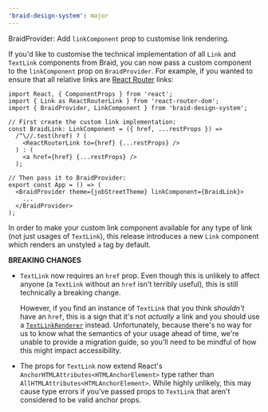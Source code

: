 ```yaml
---
'braid-design-system': major
---
```


BraidProvider: Add `linkComponent` prop to customise link rendering.

If you'd like to customise the technical implementation of all `Link` and `TextLink` components from Braid, you can now pass a custom component to the `linkComponent` prop on `BraidProvider`. For example, if you wanted to ensure that all relative links are [React Router](https://reacttraining.com/react-router/) links:

```tsx
import React, { ComponentProps } from 'react';
import { Link as ReactRouterLink } from 'react-router-dom';
import { BraidProvider, LinkComponent } from 'braid-design-system';

// First create the custom link implementation:
const BraidLink: LinkComponent = ({ href, ...restProps }) =>
  /^\//.test(href) ? (
    <ReactRouterLink to={href} {...restProps} />
  ) : (
    <a href={href} {...restProps} />
  );

// Then pass it to BraidProvider:
export const App = () => (
  <BraidProvider theme={jobStreetTheme} linkComponent={BraidLink}>
    ...
  </BraidProvider>
);
```

In order to make your custom link component available for any type of link (not just usages of `TextLink`), this release introduces a new `Link` component which renders an unstyled `a` tag by default.

**BREAKING CHANGES**

- `TextLink` now requires an `href` prop. Even though this is unlikely to affect anyone (a `TextLink` without an `href` isn't terribly useful), this is still technically a breaking change.

  However, if you find an instance of `TextLink` that you think _shouldn't_ have an `href`, this is a sign that it's not _actually_ a link and you should use a [`TextLinkRenderer`](https://seek-oss.github.io/braid-design-system/components/TextLinkRenderer) instead. Unfortunately, because there's no way for us to know what the semantics of your usage ahead of time, we're unable to provide a migration guide, so you'll need to be mindful of how this might impact accessibility.

- The props for `TextLink` now extend React's `AnchorHTMLAttributes<HTMLAnchorElement>` type rather than `AllHTMLAttributes<HTMLAnchorElement>`. While highly unlikely, this may cause type errors if you've passed props to `TextLink` that aren't considered to be valid anchor props.
